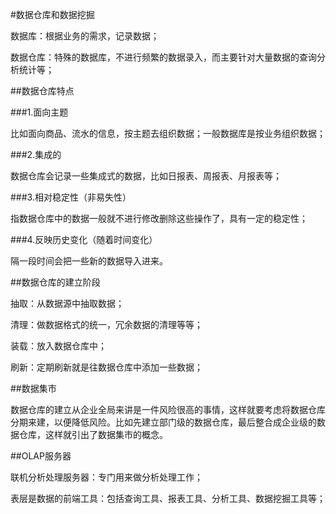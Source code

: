 #数据仓库和数据挖掘

数据库：根据业务的需求，记录数据；

数据仓库：特殊的数据库，不进行频繁的数据录入，而主要针对大量数据的查询分析统计等；

##数据仓库特点

###1.面向主题

比如面向商品、流水的信息，按主题去组织数据；一般数据库是按业务组织数据；

###2.集成的

数据仓库会记录一些集成式的数据，比如日报表、周报表、月报表等；

###3.相对稳定性（非易失性）

指数据仓库中的数据一般就不进行修改删除这些操作了，具有一定的稳定性；

###4.反映历史变化（随着时间变化）

隔一段时间会把一些新的数据导入进来。

##数据仓库的建立阶段

抽取：从数据源中抽取数据；

清理：做数据格式的统一，冗余数据的清理等等；

装载：放入数据仓库中；

刷新：定期刷新就是往数据仓库中添加一些数据；

##数据集市

数据仓库的建立从企业全局来讲是一件风险很高的事情，这样就要考虑将数据仓库分期来建，以便降低风险。比如先建立部门级的数据仓库，最后整合成企业级的数据仓库，这样就引出了数据集市的概念。

##OLAP服务器

联机分析处理服务器：专门用来做分析处理工作；

表层是数据的前端工具：包括查询工具、报表工具、分析工具、数据挖掘工具等；